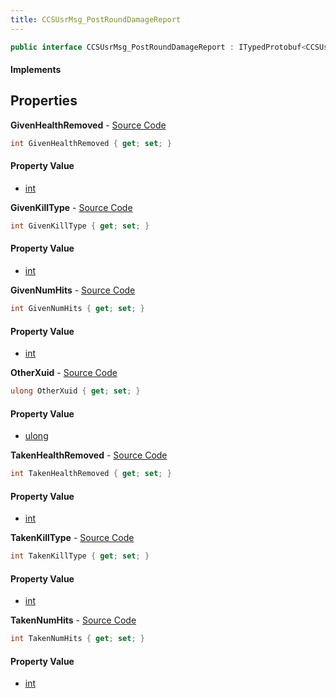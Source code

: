 ```yaml
---
title: CCSUsrMsg_PostRoundDamageReport
---
```


```csharp
public interface CCSUsrMsg_PostRoundDamageReport : ITypedProtobuf<CCSUsrMsg_PostRoundDamageReport>, INativeHandle, INetMessage<CCSUsrMsg_PostRoundDamageReport>, IDisposable
```

#### Implements

## Properties

**GivenHealthRemoved** - [Source Code](https://github.com/swiftly-solution/swiftlys2/blob/main/managed/src/SwiftlyS2.Generated/Protobufs/Interfaces/CCSUsrMsg_PostRoundDamageReport.cs#L24)

```csharp
int GivenHealthRemoved { get; set; }
```

#### Property Value

- [int](https://learn.microsoft.com/dotnet/api/system.int32)

**GivenKillType** - [Source Code](https://github.com/swiftly-solution/swiftlys2/blob/main/managed/src/SwiftlyS2.Generated/Protobufs/Interfaces/CCSUsrMsg_PostRoundDamageReport.cs#L21)

```csharp
int GivenKillType { get; set; }
```

#### Property Value

- [int](https://learn.microsoft.com/dotnet/api/system.int32)

**GivenNumHits** - [Source Code](https://github.com/swiftly-solution/swiftlys2/blob/main/managed/src/SwiftlyS2.Generated/Protobufs/Interfaces/CCSUsrMsg_PostRoundDamageReport.cs#L27)

```csharp
int GivenNumHits { get; set; }
```

#### Property Value

- [int](https://learn.microsoft.com/dotnet/api/system.int32)

**OtherXuid** - [Source Code](https://github.com/swiftly-solution/swiftlys2/blob/main/managed/src/SwiftlyS2.Generated/Protobufs/Interfaces/CCSUsrMsg_PostRoundDamageReport.cs#L18)

```csharp
ulong OtherXuid { get; set; }
```

#### Property Value

- [ulong](https://learn.microsoft.com/dotnet/api/system.uint64)

**TakenHealthRemoved** - [Source Code](https://github.com/swiftly-solution/swiftlys2/blob/main/managed/src/SwiftlyS2.Generated/Protobufs/Interfaces/CCSUsrMsg_PostRoundDamageReport.cs#L33)

```csharp
int TakenHealthRemoved { get; set; }
```

#### Property Value

- [int](https://learn.microsoft.com/dotnet/api/system.int32)

**TakenKillType** - [Source Code](https://github.com/swiftly-solution/swiftlys2/blob/main/managed/src/SwiftlyS2.Generated/Protobufs/Interfaces/CCSUsrMsg_PostRoundDamageReport.cs#L30)

```csharp
int TakenKillType { get; set; }
```

#### Property Value

- [int](https://learn.microsoft.com/dotnet/api/system.int32)

**TakenNumHits** - [Source Code](https://github.com/swiftly-solution/swiftlys2/blob/main/managed/src/SwiftlyS2.Generated/Protobufs/Interfaces/CCSUsrMsg_PostRoundDamageReport.cs#L36)

```csharp
int TakenNumHits { get; set; }
```

#### Property Value

- [int](https://learn.microsoft.com/dotnet/api/system.int32)

